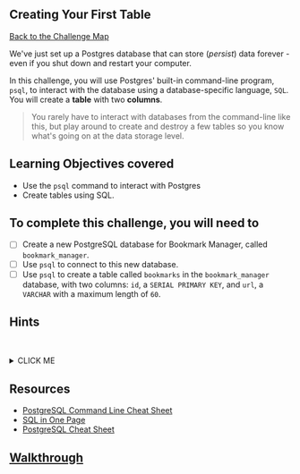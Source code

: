 ## Creating Your First Table

[Back to the Challenge Map](00_challenge_map.md#challenges)

We've just set up a Postgres database that can store (_persist_) data forever - even if you shut down and restart your computer.

In this challenge, you will use Postgres' built-in command-line program, `psql`, to interact with the database using a database-specific language, `SQL`. You will create a **table** with two **columns**.

> You rarely have to interact with databases from the command-line like this, but play around to create and destroy a few tables so you know what's going on at the data storage level.

## Learning Objectives covered

* Use the `psql` command to interact with Postgres
* Create tables using SQL.

## To complete this challenge, you will need to

- [ ] Create a new PostgreSQL database for Bookmark Manager, called `bookmark_manager`.
- [ ] Use `psql` to connect to this new database.
- [ ] Use `psql` to create a table called `bookmarks` in the `bookmark_manager` database, with two columns: `id`, a `SERIAL PRIMARY KEY`, and `url`, a `VARCHAR` with a maximum length of `60`.

## Hints
&nbsp;<details><summary>CLICK ME</summary>
- All of the commands you will need for this step are listed in the two documents listed below.  You may need to check both of them.
- Don't forget that you can list databases using `\l` and tables using `\dt`. You can use these commands to check that your set up has been successful.
&nbsp;</details>

## Resources

* [PostgreSQL Command Line Cheat Sheet](http://blog.jasonmeridth.com/posts/postgresql-command-line-cheat-sheet/)
* [SQL in One Page](http://www.cheat-sheets.org/sites/sql.su/)
* [PostgreSQL Cheat Sheet](http://www.postgresqltutorial.com/postgresql-cheat-sheet/)

## [Walkthrough](walkthroughs/05.md)
